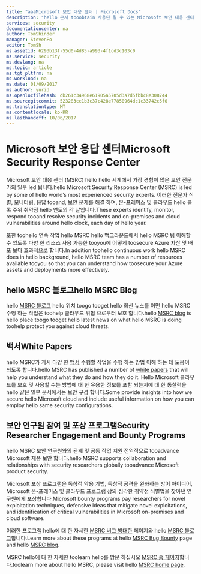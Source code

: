 ```yaml
---
title: "aaaMicrosoft 보안 대응 센터 | Microsoft Docs"
description: "hello 문서 tooobtain 사용된 될 수 있는 Microsoft 보안 대응 센터 (MSRC) 리소스의 큐 레이트 목록을 MSRC 사례 및 권장 사항에 대 한 자세한 정보를 제공 합니다."
services: security
documentationcenter: na
author: TomShinder
manager: StevenPo
editor: TomSh
ms.assetid: 6293b13f-55d0-4d85-a993-4f1cd3c103c0
ms.service: security
ms.devlang: na
ms.topic: article
ms.tgt_pltfrm: na
ms.workload: na
ms.date: 01/09/2017
ms.author: yurid
ms.openlocfilehash: db261c34968e61905a5705d3a7d5fbbc8e308744
ms.sourcegitcommit: 523283cc1b3c37c428e77850964dc1c33742c5f0
ms.translationtype: MT
ms.contentlocale: ko-KR
ms.lasthandoff: 10/06/2017
---
```

# <a name="microsoft-security-response-center"></a><span data-ttu-id="9f18d-103">Microsoft 보안 응답 센터</span><span class="sxs-lookup"><span data-stu-id="9f18d-103">Microsoft Security Response Center</span></span>
<span data-ttu-id="9f18d-104">Microsoft 보안 대응 센터 (MSRC) hello hello 세계에서 가장 경험이 많은 보안 전문가의 일부 led 됩니다.</span><span class="sxs-lookup"><span data-stu-id="9f18d-104">hello Microsoft Security Response Center (MSRC) is led by some of hello world’s most experienced security experts.</span></span> <span data-ttu-id="9f18d-105">이러한 전문가 식별, 모니터링, 응답 tooand, 보안 문제를 해결 하며, 온-프레미스 및 클라우드 hello 클록 주위 취약점 hello 연도의 각 날입니다.</span><span class="sxs-lookup"><span data-stu-id="9f18d-105">These experts identify, monitor, respond tooand resolve security incidents and on-premises and cloud vulnerabilities around hello clock, each day of hello year.</span></span>

<span data-ttu-id="9f18d-106">또한 toohello 연속 작업 hello MSRC hello 백그라운드에서 hello MSRC 팀 이해할 수 있도록 다양 한 리소스 사용 가능한 tooyou에 어떻게 toosecure Azure 자산 및 배포 보다 효과적으로 합니다.</span><span class="sxs-lookup"><span data-stu-id="9f18d-106">In addition toohello continuous work hello MSRC does in hello background, hello MSRC team has a number of resources available tooyou so that you can understand how toosecure your Azure assets and deployments more effectively.</span></span>

## <a name="hello-msrc-blog"></a><span data-ttu-id="9f18d-107">hello MSRC 블로그</span><span class="sxs-lookup"><span data-stu-id="9f18d-107">hello MSRC Blog</span></span>
<span data-ttu-id="9f18d-108">hello [MSRC 블로그](https://blogs.technet.microsoft.com/msrc/) hello 위치 toogo tooget hello 최신 뉴스를 어떤 hello MSRC 수행 하는 작업은 toohelp 클라우드 위협 으로부터 보호 합니다.</span><span class="sxs-lookup"><span data-stu-id="9f18d-108">hello [MSRC blog](https://blogs.technet.microsoft.com/msrc/) is hello place toogo tooget hello latest news on what hello MSRC is doing toohelp protect you against cloud threats.</span></span>

## <a name="white-papers"></a><span data-ttu-id="9f18d-109">백서</span><span class="sxs-lookup"><span data-stu-id="9f18d-109">White Papers</span></span>
<span data-ttu-id="9f18d-110">hello MSRC가 게시 다양 한 [백서](https://technet.microsoft.com/library/bb969102.aspx) 수행할 작업을 수행 하는 방법 이해 하는 데 도움이 되도록 합니다.</span><span class="sxs-lookup"><span data-stu-id="9f18d-110">hello MSRC has published a number of [white papers](https://technet.microsoft.com/library/bb969102.aspx) that will help you understand what they do and how they do it.</span></span> <span data-ttu-id="9f18d-111">Hello Microsoft 클라우드를 보호 및 사용할 수는 방법에 대 한 유용한 정보를 포함 되는지에 대 한 통찰력을 hello 같은 일부 문서에서는 보안 구성 합니다.</span><span class="sxs-lookup"><span data-stu-id="9f18d-111">Some provide insights into how we secure hello Microsoft cloud and include useful information on how you can employ hello same security configurations.</span></span>

## <a name="security-researcher-engagement-and-bounty-programs"></a><span data-ttu-id="9f18d-112">보안 연구원 참여 및 포상 프로그램</span><span class="sxs-lookup"><span data-stu-id="9f18d-112">Security Researcher Engagement and Bounty Programs</span></span>
<span data-ttu-id="9f18d-113">hello MSRC 보안 연구원와의 관계 및 공동 작업 지원 전역적으로 tooadvance Microsoft 제품 보안 합니다.</span><span class="sxs-lookup"><span data-stu-id="9f18d-113">hello MSRC supports collaboration and relationships with security researchers globally tooadvance Microsoft product security.</span></span>

<span data-ttu-id="9f18d-114">Microsoft 포상 프로그램은 독창적 악용 기법, 독창적 공격을 완화하는 방어 아이디어, Microsoft 온-프레미스 및 클라우드 프로그램 상의 심각한 취약점 식별법을 찾아낸 연구원에게 포상합니다.</span><span class="sxs-lookup"><span data-stu-id="9f18d-114">Microsoft bounty programs pay researchers for novel exploitation techniques, defensive ideas that mitigate novel exploitations, and identification of critical vulnerabilities in Microsoft on-premises and cloud software.</span></span>

<span data-ttu-id="9f18d-115">이러한 프로그램 hello에 대 한 자세한 [MSRC 버그 방대한](https://technet.microsoft.com/security/dn425036) 페이지와 hello [MSRC 블로그](https://blogs.technet.microsoft.com/msrc/)합니다.</span><span class="sxs-lookup"><span data-stu-id="9f18d-115">Learn more about these programs at hello [MSRC Bug Bounty](https://technet.microsoft.com/security/dn425036) page and hello [MSRC blog](https://blogs.technet.microsoft.com/msrc/).</span></span>

<span data-ttu-id="9f18d-116">MSRC hello에 대 한 자세한 toolearn hello를 방문 하십시오 [MSRC 홈 페이지](https://technet.microsoft.com/library/dn440717.aspx)합니다.</span><span class="sxs-lookup"><span data-stu-id="9f18d-116">toolearn more about hello MSRC, please visit hello [MSRC home page](https://technet.microsoft.com/library/dn440717.aspx).</span></span>
